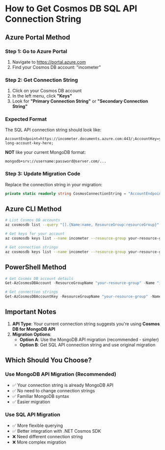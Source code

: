 # How to Get Cosmos DB SQL API Connection String

## Azure Portal Method

### Step 1: Go to Azure Portal
1. Navigate to https://portal.azure.com
2. Find your Cosmos DB account: "incometer"

### Step 2: Get Connection String
1. Click on your Cosmos DB account
2. In the left menu, click **"Keys"**
3. Look for **"Primary Connection String"** or **"Secondary Connection String"**

### Expected Format
The SQL API connection string should look like:
```
AccountEndpoint=https://incometer.documents.azure.com:443/;AccountKey=your-long-account-key-here;
```

**NOT** like your current MongoDB format:
```
mongodb+srv://username:password@server.com/...
```

### Step 3: Update Migration Code
Replace the connection string in your migration:
```csharp
private static readonly string CosmosConnectionString = "AccountEndpoint=https://incometer.documents.azure.com:443/;AccountKey=your-actual-key-here;";
```

## Azure CLI Method

```bash
# List Cosmos DB accounts
az cosmosdb list --query "[].{Name:name, ResourceGroup:resourceGroup}"

# Get keys for your account
az cosmosdb keys list --name incometer --resource-group your-resource-group

# Get connection strings
az cosmosdb keys list --name incometer --resource-group your-resource-group --type connection-strings
```

## PowerShell Method

```powershell
# Get Cosmos DB account details
Get-AzCosmosDBAccount -ResourceGroupName "your-resource-group" -Name "incometer"

# Get connection strings
Get-AzCosmosDBAccountKey -ResourceGroupName "your-resource-group" -Name "incometer"
```

## Important Notes

1. **API Type**: Your current connection string suggests you're using **Cosmos DB for MongoDB API**
2. **Migration Options**:
   - **Option A**: Use the MongoDB API migration (recommended - simpler)
   - **Option B**: Get SQL API connection string and use original migration

## Which Should You Choose?

### Use MongoDB API Migration (Recommended)
- ✅ Your connection string is already MongoDB API
- ✅ No need to change connection strings
- ✅ Familiar MongoDB syntax
- ✅ Easier migration

### Use SQL API Migration
- ✅ More flexible querying
- ✅ Better integration with .NET Cosmos SDK
- ❌ Need different connection string
- ❌ More complex migration